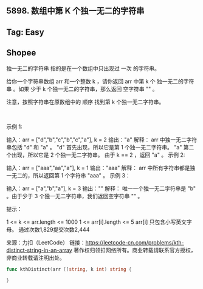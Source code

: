 ## 5898. 数组中第 K 个独一无二的字符串  

## Tag: Easy  


## Shopee  


独一无二的字符串 指的是在一个数组中只出现过 一次 的字符串。

给你一个字符串数组 arr 和一个整数 k ，请你返回 arr 中第 k 个 独一无二的字符串 。如果 少于 k 个独一无二的字符串，那么返回 空字符串 "" 。

注意，按照字符串在原数组中的 顺序 找到第 k 个独一无二字符串。

 

示例 1:

输入：arr = ["d","b","c","b","c","a"], k = 2
输出："a"
解释：
arr 中独一无二字符串包括 "d" 和 "a" 。
"d" 首先出现，所以它是第 1 个独一无二字符串。
"a" 第二个出现，所以它是 2 个独一无二字符串。
由于 k == 2 ，返回 "a" 。
示例 2:

输入：arr = ["aaa","aa","a"], k = 1
输出："aaa"
解释：
arr 中所有字符串都是独一无二的，所以返回第 1 个字符串 "aaa" 。
示例 3：

输入：arr = ["a","b","a"], k = 3
输出：""
解释：
唯一一个独一无二字符串是 "b" 。由于少于 3 个独一无二字符串，我们返回空字符串 "" 。
 

提示：

1 <= k <= arr.length <= 1000
1 <= arr[i].length <= 5
arr[i] 只包含小写英文字母。
通过次数1,829提交次数2,444

来源：力扣（LeetCode）
链接：https://leetcode-cn.com/problems/kth-distinct-string-in-an-array
著作权归领扣网络所有。商业转载请联系官方授权，非商业转载请注明出处。


```go
func kthDistinct(arr []string, k int) string {
    
}
```

